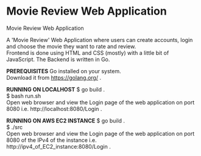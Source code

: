 # Movie Review Web Application  
Movie Review Web Application    

A 'Movie Review' Web Application where users can create accounts, login and choose the movie they want to rate and review.  
Frontend is done using HTML and CSS (mostly) with a little bit of JavaScript. The Backend is written in Go.  

**PREREQUISITES**
Go installed on your system.  
Download it from https://golang.org/ .    

**RUNNING ON LOCALHOST**
$ go build .    
$ bash run.sh    
Open web browser and view the Login page of the web application on port 8080 i.e. http://localhost:8080/Login .    

**RUNNING ON AWS EC2 INSTANCE**
$ go build .    
$ ./src   
Open web browser and view the Login page of the web application on port 8080 of the IPv4 of the instance i.e. http://ipv4_of_EC2_instance:8080/Login . 
